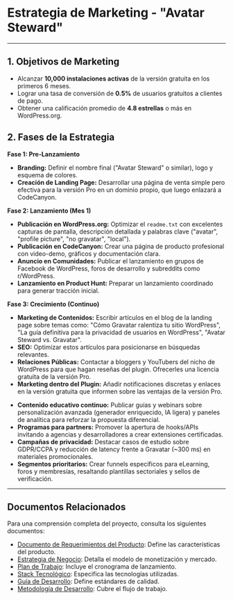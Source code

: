 # Estrategia de Marketing - "Avatar Steward"

---

## 1. Objetivos de Marketing

* Alcanzar **10,000 instalaciones activas** de la versión gratuita en los primeros 6 meses.
* Lograr una tasa de conversión de **0.5%** de usuarios gratuitos a clientes de pago.
* Obtener una calificación promedio de **4.8 estrellas** o más en WordPress.org.

## 2. Fases de la Estrategia

**Fase 1: Pre-Lanzamiento**

* **Branding:** Definir el nombre final ("Avatar Steward" o similar), logo y esquema de colores.
* **Creación de Landing Page:** Desarrollar una página de venta simple pero efectiva para la versión Pro en un dominio propio, que luego enlazará a CodeCanyon.

**Fase 2: Lanzamiento (Mes 1)**

* **Publicación en WordPress.org:** Optimizar el `readme.txt` con excelentes capturas de pantalla, descripción detallada y palabras clave ("avatar", "profile picture", "no gravatar", "local").
* **Publicación en CodeCanyon:** Crear una página de producto profesional con video-demo, gráficos y documentación clara.
* **Anuncio en Comunidades:** Publicar el lanzamiento en grupos de Facebook de WordPress, foros de desarrollo y subreddits como r/WordPress.
* **Lanzamiento en Product Hunt:** Preparar un lanzamiento coordinado para generar tracción inicial.

**Fase 3: Crecimiento (Continuo)**

* **Marketing de Contenidos:** Escribir artículos en el blog de la landing page sobre temas como: "Cómo Gravatar ralentiza tu sitio WordPress", "La guía definitiva para la privacidad de usuarios en WordPress", "Avatar Steward vs. Gravatar".
* **SEO:** Optimizar estos artículos para posicionarse en búsquedas relevantes.
* **Relaciones Públicas:** Contactar a bloggers y YouTubers del nicho de WordPress para que hagan reseñas del plugin. Ofrecerles una licencia gratuita de la versión Pro.
* **Marketing dentro del Plugin:** Añadir notificaciones discretas y enlaces en la versión gratuita que informen sobre las ventajas de la versión Pro.
- **Contenido educativo continuo:** Publicar guías y webinars sobre personalización avanzada (generador enriquecido, IA ligera) y paneles de analítica para reforzar la propuesta diferencial.
- **Programas para partners:** Promover la apertura de hooks/APIs invitando a agencias y desarrolladores a crear extensiones certificadas.
- **Campañas de privacidad:** Destacar casos de estudio sobre GDPR/CCPA y reducción de latency frente a Gravatar (~300 ms) en materiales promocionales.
- **Segmentos prioritarios:** Crear funnels específicos para eLearning, foros y membresías, resaltando plantillas sectoriales y sellos de verificación.

---

## Documentos Relacionados

Para una comprensión completa del proyecto, consulta los siguientes documentos:

- [Documento de Requerimientos del Producto](01_Documento_Requerimientos_Producto.md): Define las características del producto.
- [Estrategia de Negocio](02_Estrategia_de_Negocio.md): Detalla el modelo de monetización y mercado.
- [Plan de Trabajo](04_Plan_de_Trabajo.md): Incluye el cronograma de lanzamiento.
- [Stack Tecnológico](05_Stack_Tecnologico.md): Especifica las tecnologías utilizadas.
- [Guía de Desarrollo](06_Guia_de_Desarrollo.md): Define estándares de calidad.
- [Metodología de Desarrollo](07_Metodologia_de_Desarrollo.md): Cubre el flujo de trabajo.